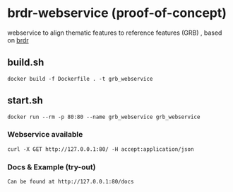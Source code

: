 # brdr-webservice (proof-of-concept)
webservice to align thematic features to reference features (GRB) , based on  [brdr](<https://github.com/OnroerendErfgoed/brdr>) 

## build.sh
```
docker build -f Dockerfile . -t grb_webservice
```
## start.sh
```
docker run --rm -p 80:80 --name grb_webservice grb_webservice
```

### Webservice available
```
curl -X GET http://127.0.0.1:80/ -H accept:application/json
```

### Docs & Example (try-out)
```
Can be found at http://127.0.0.1:80/docs
```
